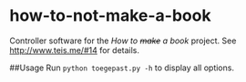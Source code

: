 # how-to-not-make-a-book

Controller software for the <em>How to <strike>make</strike> a book</em> project. See http://www.teis.me/#14 for details.

##Usage
Run `python toegepast.py -h` to display all options.
